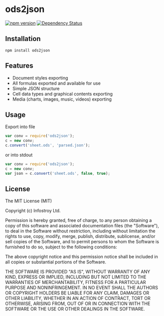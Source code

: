 # ods2json

 [![npm version](https://badge.fury.io/js/ods2json.svg)](https://www.npmjs.com/package/ods2json) [![Dependency Status](https://david-dm.org/Infostroy/ods2json.svg)](https://david-dm.org/Infostroy/ods2json)

## Installation

	npm install ods2json

## Features

  * Document styles exporting
  * All formulas exported and available for use
  * Simple JSON structure
  * Cell data types and graphical contents exporting
  * Media (charts, images, music, videos) exporting

## Usage

Export into file

```js
var conv = require('ods2json');
c = new conv;
c.convert('sheet.ods', 'parsed.json');
```

or into stdout

```js
var conv = require('ods2json');
c = new conv;
var json = c.convert('sheet.ods', false, true);
```

## License 

The MIT License (MIT)

Copyright (c) Infostroy Ltd.

Permission is hereby granted, free of charge, to any person obtaining a copy
of this software and associated documentation files (the "Software"), to deal
in the Software without restriction, including without limitation the rights
to use, copy, modify, merge, publish, distribute, sublicense, and/or sell
copies of the Software, and to permit persons to whom the Software is
furnished to do so, subject to the following conditions:

The above copyright notice and this permission notice shall be included in
all copies or substantial portions of the Software.

THE SOFTWARE IS PROVIDED "AS IS", WITHOUT WARRANTY OF ANY KIND, EXPRESS OR
IMPLIED, INCLUDING BUT NOT LIMITED TO THE WARRANTIES OF MERCHANTABILITY,
FITNESS FOR A PARTICULAR PURPOSE AND NONINFRINGEMENT. IN NO EVENT SHALL THE
AUTHORS OR COPYRIGHT HOLDERS BE LIABLE FOR ANY CLAIM, DAMAGES OR OTHER
LIABILITY, WHETHER IN AN ACTION OF CONTRACT, TORT OR OTHERWISE, ARISING FROM,
OUT OF OR IN CONNECTION WITH THE SOFTWARE OR THE USE OR OTHER DEALINGS IN
THE SOFTWARE.